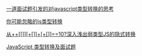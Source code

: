 [一道面试题引发的对javascript类型转换的思考](http://www.cnblogs.com/coco1s/p/6509141.html)

[你可能忽略的js类型转换](https://juejin.im/post/5b076c006fb9a07aa43c9fda)

[从++[[]][+[]]+[+[]]==10?深入浅出弱类型JS的隐式转换](https://github.com/jawil/blog/issues/5)

[JavaScript 类型转换及面试题](https://juejin.im/post/5c3c4d84f265da6142741c9f)